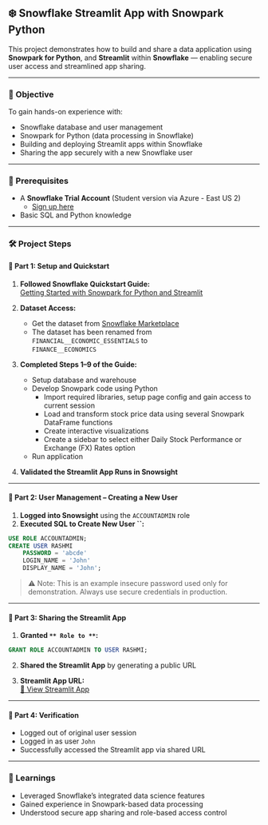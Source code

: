 ## ❄️ Snowflake Streamlit App with Snowpark Python

This project demonstrates how to build and share a data application using **Snowpark for Python**, and **Streamlit** within **Snowflake** — enabling secure user access and streamlined app sharing.

---

### 🚀 Objective

To gain hands-on experience with:

- Snowflake database and user management
- Snowpark for Python (data processing in Snowflake)
- Building and deploying Streamlit apps within Snowflake
- Sharing the app securely with a new Snowflake user

---

### 🧠 Prerequisites

- A **Snowflake Trial Account** (Student version via Azure - East US 2)
  - [Sign up here](https://signup.snowflake.com/)
- Basic SQL and Python knowledge

---

### 🛠️ Project Steps

#### 🔹 Part 1: Setup and Quickstart

1. **Followed Snowflake Quickstart Guide:**\
   [Getting Started with Snowpark for Python and Streamlit](https://quickstarts.snowflake.com/guide/getting_started_with_snowpark_for_python_streamlit/#0)

2. **Dataset Access:**
   
   - Get the dataset from [Snowflake Marketplace](https://app.snowflake.com/marketplace/listing/GZTSZAS2KF7/snowflake-data-finance-economics?_fsi=QrmINNI3)
   - The dataset has been renamed from\
   `FINANCIAL__ECONOMIC_ESSENTIALS` to\
   `FINANCE__ECONOMICS`
  
4. **Completed Steps 1–9 of the Guide:**

   - Setup database and warehouse
   - Develop Snowpark code using Python
       - Import required libraries, setup page config and gain access to current session
       - Load and transform stock price data using several Snowpark DataFrame functions
       - Create interactive visualizations
       - Create a sidebar to select either Daily Stock Performance or Exchange (FX) Rates option
   - Run application

5. **Validated the Streamlit App Runs in Snowsight**

---

#### 🔹 Part 2: User Management – Creating a New User

1. **Logged into Snowsight** using the `ACCOUNTADMIN` role
2. **Executed SQL to Create New User **``**:**

```sql
USE ROLE ACCOUNTADMIN;
CREATE USER RASHMI
    PASSWORD = 'abcde'
    LOGIN_NAME = 'John'
    DISPLAY_NAME = 'John';
```

> ⚠️ Note: This is an example insecure password used only for demonstration. Always use secure credentials in production.

---

#### 🔹 Part 3: Sharing the Streamlit App

1. **Granted **``** Role to **``**:**

```sql
GRANT ROLE ACCOUNTADMIN TO USER RASHMI;
```

2. **Shared the Streamlit App** by generating a public URL

3. **Streamlit App URL:**\
   [🔗 View Streamlit App](https://app.snowflake.com/east-us-2.azure/rya46516/#/streamlit-apps/STOCKPRICEFXRATEDATA.PUBLIC.OZU1YFZL2JZO7JGG?ref=snowsight_shared)

---

#### 🔹 Part 4: Verification 

- Logged out of original user session
- Logged in as user `John`
- Successfully accessed the Streamlit app via shared URL

---

### 📌 Learnings

- Leveraged Snowflake’s integrated data science features
- Gained experience in Snowpark-based data processing
- Understood secure app sharing and role-based access control


